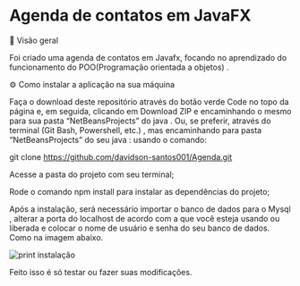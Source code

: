 # Agenda de contatos em JavaFX

🔎 Visão geral

Foi criado uma agenda de contatos em Javafx, focando no aprendizado do funcionamento do POO(Programação orientada a objetos) .

⚙️ Como instalar a aplicação na sua máquina

Faça o download deste repositório através do botão verde Code no topo da página e, em seguida, clicando em Download ZIP e encaminhando o mesmo para sua pasta “NetBeansProjects” do java  . Ou, se preferir, através do terminal (Git Bash, Powershell, etc.) , mas encaminhando para pasta  “NetBeansProjects” do seu java : usando o comando:

git clone https://github.com/davidson-santos001/Agenda.git

Acesse a pasta do projeto com seu terminal;

Rode o comando npm install para instalar as dependências do projeto;

Após a instalação, será necessário importar o banco de dados para o Mysql , alterar a porta do localhost  de acordo com a que  você esteja usando ou liberada e colocar o nome de usuário e senha do seu banco de dados. Como na imagem abaixo.  

![print instalação](https://user-images.githubusercontent.com/104983052/169723631-33dcf972-426a-4635-a8dc-0afd28014689.png)

Feito isso é só testar ou fazer suas modificações.

